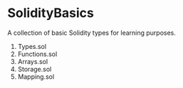 # SolidityBasics

A collection of basic Solidity types for learning purposes.

1. Types.sol
2. Functions.sol
3. Arrays.sol
4. Storage.sol
5. Mapping.sol


